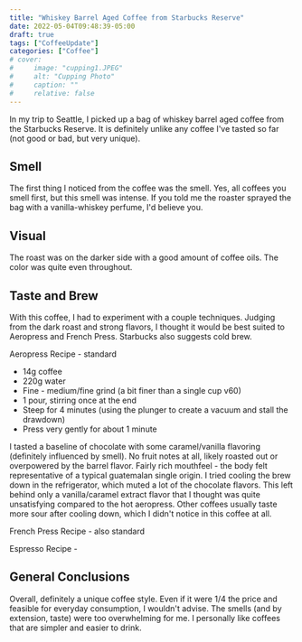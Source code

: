 ```yaml
---
title: "Whiskey Barrel Aged Coffee from Starbucks Reserve"
date: 2022-05-04T09:48:39-05:00
draft: true
tags: ["CoffeeUpdate"]
categories: ["Coffee"]
# cover:
#     image: "cupping1.JPEG"
#     alt: "Cupping Photo"
#     caption: ""
#     relative: false
---
```


In my trip to Seattle, I picked up a bag of whiskey barrel aged coffee from the Starbucks Reserve. It is definitely unlike any coffee I've tasted so far (not good or bad, but very unique). 

## Smell
The first thing I noticed from the coffee was the smell. Yes, all coffees you smell first, but this smell was intense. If you told me the roaster sprayed the bag with a vanilla-whiskey perfume, I'd believe you. 

## Visual
The roast was on the darker side with a good amount of coffee oils. The color was quite even throughout. 

## Taste and Brew
With this coffee, I had to experiment with a couple techniques. Judging from the dark roast and strong flavors, I thought it would be best suited to Aeropress and French Press. Starbucks also suggests cold brew. 

Aeropress Recipe - standard 
* 14g coffee
* 220g water
* Fine - medium/fine grind (a bit finer than a single cup v60)
* 1 pour, stirring once at the end
* Steep for 4 minutes (using the plunger to create a vacuum and stall the drawdown)
* Press very gently for about 1 minute

I tasted a baseline of chocolate with some caramel/vanilla flavoring (definitely influenced by smell). No fruit notes at all, likely roasted out or overpowered by the barrel flavor. Fairly rich mouthfeel - the body felt representative of a typical guatemalan single origin.
I tried cooling the brew down in the refrigerator, which muted a lot of the chocolate flavors. This left  behind only a vanilla/caramel extract flavor that I thought was quite unsatisfying compared to the hot aeropress. Other coffees usually taste more sour after cooling down, which I didn't notice in this coffee at all. 

French Press Recipe - also standard

Espresso Recipe - 

## General Conclusions
Overall, definitely a unique coffee style. 
Even if it were 1/4 the price and feasible for everyday consumption, I wouldn't advise. The smells (and by extension, taste) were too overwhelming for me. I personally like coffees that are simpler and easier to drink. 
